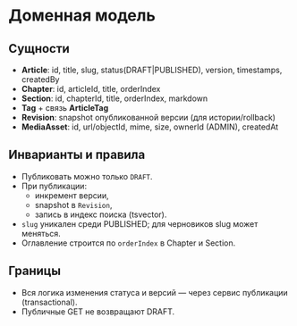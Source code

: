 # Доменная модель

## Сущности
- **Article**: id, title, slug, status(DRAFT|PUBLISHED), version, timestamps, createdBy
- **Chapter**: id, articleId, title, orderIndex
- **Section**: id, chapterId, title, orderIndex, markdown
- **Tag** + связь **ArticleTag**
- **Revision**: snapshot опубликованной версии (для истории/rollback)
- **MediaAsset**: id, url/objectId, mime, size, ownerId (ADMIN), createdAt

## Инварианты и правила
- Публиковать можно только `DRAFT`.
- При публикации:
    - инкремент версии,
    - snapshot в `Revision`,
    - запись в индекс поиска (tsvector).
- `slug` уникален среди PUBLISHED; для черновиков slug может меняться.
- Оглавление строится по `orderIndex` в Chapter и Section.

## Границы
- Вся логика изменения статуса и версий — через сервис публикации (transactional).
- Публичные GET не возвращают DRAFT.
